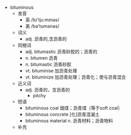 - bituminous
  - 发音
    - 英 /bɪ'tjuːmɪnəs/
    - 美 /bə'tʊmənəs/
  - 词义
    - adj. 沥青的,含沥青的
  - 同根词
    - adj. bitumastic 沥青砂胶的；沥青的
    - n. bitumen 沥青
    - n. bitumastic 沥青砂胶
    - vt. bituminise 加沥青处理
    - vt. bituminize 加沥青处理；沥青化；使与沥青混合
  - 近义词
    - adj. 沥青的，含沥青的
      - pitchy
  - 短语
    - bituminous coal 烟煤；沥青煤（等于soft coal）
    - bituminous concrete [化]沥青混凝土
    - bituminous material n. 沥青材料；沥青物料
  - 补充